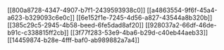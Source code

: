 [[800a8728-4347-4907-b7f1-2439593938c0]]
[[a4863554-9f6f-45a4-a623-b329093c6e0c]]
[[6e152f1e-7245-4d56-a827-43544a8b320b]]
[[385c29c5-2945-4b58-beed-6fe5dad8af20]]
[[928037a2-66df-46de-b91c-c338815ff2cb]]
[[3f77f283-53e9-4ba6-b29d-c40eb44aeb33]]
[[14459874-b28e-4fff-baf0-ab989882a7a4]]
